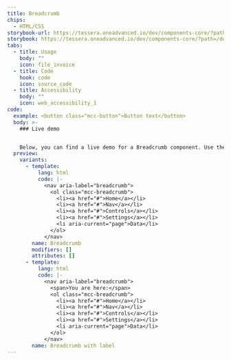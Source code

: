 ```yaml
---
title: Breadcrumb
chips:
  - HTML/CSS
storybook-url: https://tessera.oneadvanced.io/dev/components-core/?path=/docs/html-button--as-default
storybook: https://tessera.oneadvanced.io/dev/components-core/?path=/docs/html-breadcrumb--with-label
tabs:
  - title: Usage
    body: ""
    icon: file_invoice
  - title: Code
    hook: code
    icon: source_code
  - title: Accessibility
    body: ""
    icon: web_accessibility_1
code:
  example: <button class="mcc-button">Button text</button>
  body: >-
    ### Live demo


    Below, you can find a live demo for a Breadcrumb component. Use the drop-down menus and radio buttons to view the different Button Types and Variants.
  preview:
    variants:
      - template:
          lang: html
          code: |-
            <nav aria-label="breadcrumb">
              <ol class="mcc-breadcrumb">
                <li><a href="#">Home</a></li>
                <li><a href="#">Nav</a></li>
                <li><a href="#">Controls</a></li>
                <li><a href="#">Settings</a></li>
                <li aria-current="page">Data</li>
              </ol>
            </nav>
        name: Breadcrumb
        modifiers: []
        attributes: []
      - template:
          lang: html
          code: |-
            <nav aria-label="breadcrumb">
              <span>You are here:</span>
              <ol class="mcc-breadcrumb">
                <li><a href="#">Home</a></li>
                <li><a href="#">Nav</a></li>
                <li><a href="#">Controls</a></li>
                <li><a href="#">Settings</a></li>
                <li aria-current="page">Data</li>
              </ol>
            </nav>
        name: Breadcrumb with label
---
```

